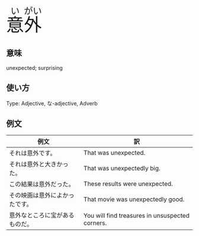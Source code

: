 <font size="+4"> <ruby> 意<rt>い</rt>外<rt>がい</rt></ruby> </font>

## 意味
unexpected; surprising

## 使い方

Type: Adjective, な-adjective, Adverb

## 例文

|例文|訳|
| --- | --- |
|それは意外です。|That was unexpected.|
|それは意外と大きかった。|That was unexpectedly big.|
|この結果は意外だった。|These results were unexpected.|
|その映画は意外によかったです。|That movie was unexpectedly good.|
|意外なところに宝があるものだ。|You will find treasures in unsuspected corners.|